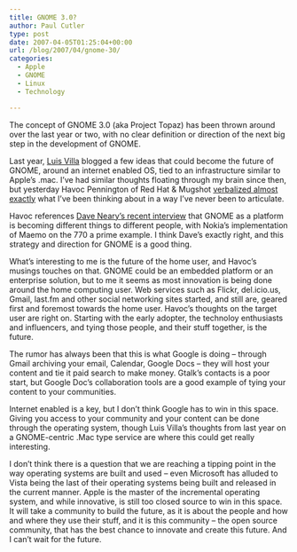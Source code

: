 ```yaml
---
title: GNOME 3.0?
author: Paul Cutler
type: post
date: 2007-04-05T01:25:04+00:00
url: /blog/2007/04/gnome-30/
categories:
  - Apple
  - GNOME
  - Linux
  - Technology

---
```

The concept of GNOME 3.0 (aka Project Topaz) has been thrown around over the last year or two, with no clear definition or direction of the next big step in the development of GNOME.

Last year, [Luis Villa][1] blogged a few ideas that could become the future of GNOME, around an internet enabled OS, tied to an infrastructure similar to Apple&#8217;s .mac. I&#8217;ve had similar thoughts floating through my brain since then, but yesterday Havoc Pennington of Red Hat & Mugshot [verbalized almost exactly][2] what I&#8217;ve been thinking about in a way I&#8217;ve never been to articulate.

Havoc references [Dave Neary&#8217;s recent interview][3] that GNOME as a platform is becoming different things to different people, with Nokia&#8217;s implementation of Maemo on the 770 a prime example. I think Dave&#8217;s exactly right, and this strategy and direction for GNOME is a good thing.

What&#8217;s interesting to me is the future of the home user, and Havoc&#8217;s musings touches on that. GNOME could be an embedded platform or an enterprise solution, but to me it seems as most innovation is being done around the home computing user. Web services such as Flickr, del.icio.us, Gmail, last.fm and other social networking sites started, and still are, geared first and foremost towards the home user. Havoc&#8217;s thoughts on the target user are right on. Starting with the early adopter, the technoloy enthusiasts and influencers, and tying those people, and their stuff together, is the future.

The rumor has always been that this is what Google is doing &#8211; through Gmail archiving your email, Calendar, Google Docs &#8211; they will host your content and tie it paid search to make money. Gtalk&#8217;s contacts is a poor start, but Google Doc&#8217;s collaboration tools are a good example of tying your content to your communities.

Internet enabled is a key, but I don&#8217;t think Google has to win in this space. Giving you access to your community and your content can be done through the operating system, though Luis Villa&#8217;s thoughts from last year on a GNOME-centric .Mac type service are where this could get really interesting.

I don&#8217;t think there is a question that we are reaching a tipping point in the way operating systems are built and used &#8211; even Microsoft has alluded to Vista being the last of their operating systems being built and released in the current manner. Apple is the master of the incremental operating system, and while innovative, is still too closed source to win in this space. It will take a community to build the future, as it is about the people and how and where they use their stuff, and it is this community &#8211; the open source community, that has the best chance to innovate and create this future. And I can&#8217;t wait for the future.

 [1]: http://tieguy.org/blog/
 [2]: http://log.ometer.com/2007-04.html#3
 [3]: http://www.linux.com/article.pl?sid=07/03/26/1323213